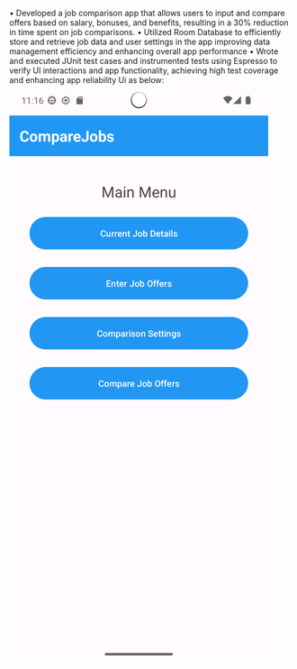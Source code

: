 •	Developed a job comparison app that allows users to input and compare offers based on salary, bonuses, and benefits, resulting in a 30% reduction in time spent on job comparisons.
•	Utilized Room Database to efficiently store and retrieve job data and user settings in the app improving data management efficiency and enhancing overall app performance
•	Wrote and executed JUnit test cases and instrumented tests using Espresso to verify UI interactions and app functionality, achieving high test coverage and enhancing app reliability
Ui as below:
![Alt text](https://github.com/shorjin/JavaApp/blob/main/UiImage/1.png)
